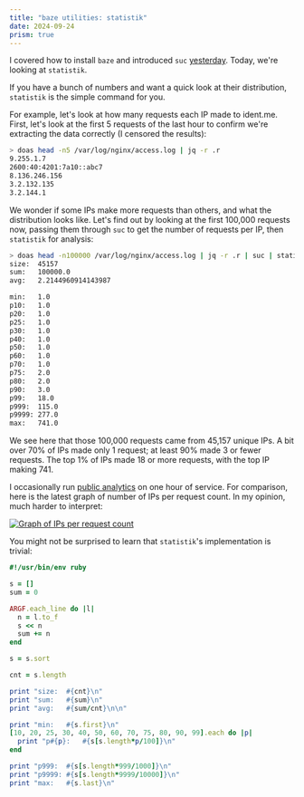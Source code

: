 ```yaml
---
title: "baze utilities: statistik"
date: 2024-09-24
prism: true
---
```


I covered how to install `baze` and introduced `suc` [yesterday](/posts/suc). Today, we're looking at `statistik`.

If you have a bunch of numbers and want a quick look at their distribution, `statistik` is the simple command for you.

For example, let's look at how many requests each IP made to ident.me. First, let's look at the first 5 requests of the last hour to confirm we're extracting the data correctly (I censored the results):

```sh
> doas head -n5 /var/log/nginx/access.log | jq -r .r
9.255.1.7
2600:40:4201:7a10::abc7
8.136.246.156
3.2.132.135
3.2.144.1
```

We wonder if some IPs make more requests than others, and what the distribution looks like. Let's find out by looking at the first 100,000 requests now, passing them through `suc` to get the number of requests per IP, then `statistik` for analysis:

```sh
> doas head -n100000 /var/log/nginx/access.log | jq -r .r | suc | statistik
size:  45157
sum:   100000.0
avg:   2.2144960914143987

min:   1.0
p10:   1.0
p20:   1.0
p25:   1.0
p30:   1.0
p40:   1.0
p50:   1.0
p60:   1.0
p70:   1.0
p75:   2.0
p80:   2.0
p90:   3.0
p99:   18.0
p999:  115.0
p9999: 277.0
max:   741.0
```

We see here that those 100,000 requests came from 45,157 unique IPs. A bit over 70% of IPs made only 1 request; at least 90% made 3 or fewer requests. The top 1% of IPs made 18 or more requests, with the top IP making 741.

I occasionally run [public analytics](https://api.ident.me/analytics) on one hour of service. For comparison, here is the latest graph of number of IPs per request count. In my opinion, much harder to interpret:

[![Graph of IPs per request count](https://api.ident.me/analytics/ips_per_req_count.png)](https://api.ident.me/analytics/ips_per_req_count.png)

You might not be surprised to learn that `statistik`'s implementation is trivial:

```ruby
#!/usr/bin/env ruby

s = []
sum = 0

ARGF.each_line do |l|
  n = l.to_f
  s << n
  sum += n
end

s = s.sort

cnt = s.length

print "size:  #{cnt}\n"
print "sum:   #{sum}\n"
print "avg:   #{sum/cnt}\n\n"

print "min:   #{s.first}\n"
[10, 20, 25, 30, 40, 50, 60, 70, 75, 80, 90, 99].each do |p|
  print "p#{p}:   #{s[s.length*p/100]}\n"
end

print "p999:  #{s[s.length*999/1000]}\n"
print "p9999: #{s[s.length*9999/10000]}\n"
print "max:   #{s.last}\n"
```
